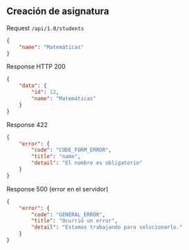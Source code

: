 ## Creación de asignatura

Request
`/api/1.0/students`

```json
{
    "name": "Matemáticas"
}
```

Response HTTP 200
```json
{
    "data": {
        "id": 12,
        "name": "Matemáticas"
    }
}
```

Response 422
```json
{
    "error": {
        "code": "CODE_FORM_ERROR",
        "title": "name",
        "detail": "El nombre es obligatorio"
    }
}
```

Response 500 (error en el servidor)
```json
{
    "error": {
        "code": "GENERAL_ERROR",
        "title": "Ocurrió un error",
        "detail": "Estamos trabajando para solucionarlo."
    }
}
```
